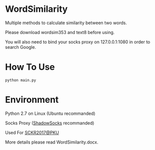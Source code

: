 # WordSimilarity
Multiple methods to calculate similarity between two words.

Please download wordsim353 and text8 before using.

You will also need to bind your socks proxy on 127.0.0.1:1080 in order to search Google.

# How To Use

```python main.py```

# Environment
Python 2.7 on Linux (Ubuntu recommanded)

Socks Proxy ([ShadowSocks](https://github.com/shadowsocks/shadowsocks) recommanded)


Used For [SCKR2017@PKU](http://www.icst.pku.edu.cn/lcwm/course/sckr2017/)

More details please read WordSimilarity.docx.
